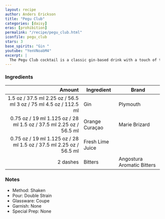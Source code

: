 ```yaml
---
layout: recipe
author: Anders Erickson
title: "Pegu Club"
categories: [daisy]
eras: [prohibition]
permalink: "/recipe/pegu_club.html"
iconfile: pegu_club
stars: 3
base_spirits: "Gin "
youtube: "YenVNoabM4"
excerpt: |
  The Pegu Club cocktail is a classic gin-based drink with a touch of tropical flair. It was originally created at the Pegu Club in Burma and has since become a popular cocktail around the world.
---
```


### Ingredients

|   Amount | Ingredient       | Brand                      |
| -------: | ---------------- | -------------------------- |
|   <span class="onex active">1.5 oz / 37.5 ml</span> <span class="onehalfx">2.25 oz / 56.5 ml</span> <span class="twox">3 oz / 75 ml</span> <span class="threex">4.5 oz / 112.5 ml</span> | Gin              | Plymouth                   |
|  <span class="onex active">0.75 oz / 19 ml</span> <span class="onehalfx">1.125 oz / 28 ml</span> <span class="twox">1.5 oz / 37.5 ml</span> <span class="threex">2.25 oz / 56.5 ml</span> | Orange Curaçao   | Marie Brizard              |
|  <span class="onex active">0.75 oz / 19 ml</span> <span class="onehalfx">1.125 oz / 28 ml</span> <span class="twox">1.5 oz / 37.5 ml</span> <span class="threex">2.25 oz / 56.5 ml</span> | Fresh Lime Juice |                            |
| 2 dashes | Bitters          | Angostura Aromatic Bitters |

### Notes

- Method: Shaken
- Pour: Double Strain
- Glassware: Coupe
- Garnish: None
- Special Prep: None

